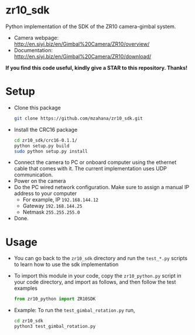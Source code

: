 # zr10_sdk
Python implementation of the SDK of the ZR10 camera-gimbal system.

* Camera webpage: http://en.siyi.biz/en/Gimbal%20Camera/ZR10/overview/
* Documentation: http://en.siyi.biz/en/Gimbal%20Camera/ZR10/download/

**If you find this code useful, kindly give a STAR to this repository. Thanks!**

# Setup
* Clone this package
    ```bash
    git clone https://github.com/mzahana/zr10_sdk.git
    ```
* Install the CRC16 package
    ```bash
    cd zr10_sdk/crc16-0.1.1/
    python setup.py build
    sudo python setup.py install
    ```
* Connect the camera to PC or onboard computer using the ethernet cable that comes with it. The current implementation uses UDP communication.
* Power on the camera
* Do the PC wired network configuration. Make sure to assign a manual IP address to your computer
  * For example, IP `192.168.144.12`
  * Gateway `192.168.144.25`
  * Netmask `255.255.255.0`
* Done.

# Usage
* You can go back to the `zr10_sdk` directory and run the `test_*.py` scripts to learn how to use the sdk implementation

* To import this module in your code, copy the `zr10_python.py` script in your code directory, and import as follows, and then follow the test examples
    ```python
    from zr10_python import ZR10SDK
    ```
* Example: To run the `test_gimbal_rotation.py` run,
    ```bash
    cd zr10_sdk
    python3 test_gimbal_rotation.py
    ```
